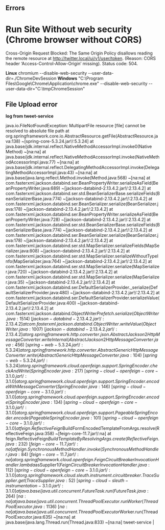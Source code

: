 ## Errors 

# Run Site Without web security (Chrome browser without CORS)
Cross-Origin Request Blocked: The Same Origin Policy disallows reading the remote resource at http://twitter.local/ui/v1/user/token. (Reason: CORS header ‘Access-Control-Allow-Origin’ missing). Status code: 504.

**Linux**
chromium --disable-web-security --user-data-dir=./ChromeDevSession
**Windows**
"C:\Program Files\Google\Chrome\Application\chrome.exe" --disable-web-security --user-data-dir="C:\tmpChromeSession"




## File Upload error 
**log from tweet-service**

java.io.FileNotFoundException: MultipartFile resource [file] cannot be resolved to absolute file path
      at org.springframework.core.io.AbstractResource.getFile(AbstractResource.java:138) ~[spring-core-5.3.24.jar!/:5.3.24]
      at java.base/jdk.internal.reflect.NativeMethodAccessorImpl.invoke0(Native Method) ~[na:na]
      at java.base/jdk.internal.reflect.NativeMethodAccessorImpl.invoke(NativeMethodAccessorImpl.java:77) ~[na:na]
      at java.base/jdk.internal.reflect.DelegatingMethodAccessorImpl.invoke(DelegatingMethodAccessorImpl.java:43) ~[na:na]
      at java.base/java.lang.reflect.Method.invoke(Method.java:568) ~[na:na]
      at com.fasterxml.jackson.databind.ser.BeanPropertyWriter.serializeAsField(BeanPropertyWriter.java:689) ~[jackson-databind-2.13.4.2.jar!/:2.13.4.2]
      at com.fasterxml.jackson.databind.ser.std.BeanSerializerBase.serializeFields(BeanSerializerBase.java:774) ~[jackson-databind-2.13.4.2.jar!/:2.13.4.2]
      at com.fasterxml.jackson.databind.ser.BeanSerializer.serialize(BeanSerializer.java:178) ~[jackson-databind-2.13.4.2.jar!/:2.13.4.2]
      at com.fasterxml.jackson.databind.ser.BeanPropertyWriter.serializeAsField(BeanPropertyWriter.java:728) ~[jackson-databind-2.13.4.2.jar!/:2.13.4.2]
      at com.fasterxml.jackson.databind.ser.std.BeanSerializerBase.serializeFields(BeanSerializerBase.java:774) ~[jackson-databind-2.13.4.2.jar!/:2.13.4.2]
      at com.fasterxml.jackson.databind.ser.BeanSerializer.serialize(BeanSerializer.java:178) ~[jackson-databind-2.13.4.2.jar!/:2.13.4.2]
      at com.fasterxml.jackson.databind.ser.std.MapSerializer.serializeFields(MapSerializer.java:808) ~[jackson-databind-2.13.4.2.jar!/:2.13.4.2]
      at com.fasterxml.jackson.databind.ser.std.MapSerializer.serializeWithoutTypeInfo(MapSerializer.java:764) ~[jackson-databind-2.13.4.2.jar!/:2.13.4.2]
      at com.fasterxml.jackson.databind.ser.std.MapSerializer.serialize(MapSerializer.java:720) ~[jackson-databind-2.13.4.2.jar!/:2.13.4.2]
      at com.fasterxml.jackson.databind.ser.std.MapSerializer.serialize(MapSerializer.java:35) ~[jackson-databind-2.13.4.2.jar!/:2.13.4.2]
      at com.fasterxml.jackson.databind.ser.DefaultSerializerProvider._serialize(DefaultSerializerProvider.java:480) ~[jackson-databind-2.13.4.2.jar!/:2.13.4.2]
      at com.fasterxml.jackson.databind.ser.DefaultSerializerProvider.serializeValue(DefaultSerializerProvider.java:400) ~[jackson-databind-2.13.4.2.jar!/:2.13.4.2]
      at com.fasterxml.jackson.databind.ObjectWriter$Prefetch.serialize(ObjectWriter.java:1514) ~[jackson-databind-2.13.4.2.jar!/:2.13.4.2]
      at com.fasterxml.jackson.databind.ObjectWriter.writeValue(ObjectWriter.java:1007) ~[jackson-databind-2.13.4.2.jar!/:2.13.4.2]
      at org.springframework.http.converter.json.AbstractJackson2HttpMessageConverter.writeInternal(AbstractJackson2HttpMessageConverter.java:456) ~[spring-web-5.3.24.jar!/:5.3.24]
      at org.springframework.http.converter.AbstractGenericHttpMessageConverter.write(AbstractGenericHttpMessageConverter.java:104) ~[spring-web-5.3.24.jar!/:5.3.24]
      at org.springframework.cloud.openfeign.support.SpringEncoder.checkAndWrite(SpringEncoder.java:217) ~[spring-cloud-openfeign-core-3.1.0.jar!/:3.1.0]
      at org.springframework.cloud.openfeign.support.SpringEncoder.encodeWithMessageConverter(SpringEncoder.java:146) ~[spring-cloud-openfeign-core-3.1.0.jar!/:3.1.0]
      at org.springframework.cloud.openfeign.support.SpringEncoder.encode(SpringEncoder.java:134) ~[spring-cloud-openfeign-core-3.1.0.jar!/:3.1.0]
      at org.springframework.cloud.openfeign.support.PageableSpringEncoder.encode(PageableSpringEncoder.java:101) ~[spring-cloud-openfeign-core-3.1.0.jar!/:3.1.0]
      at feign.ReflectiveFeign$BuildFormEncodedTemplateFromArgs.resolve(ReflectiveFeign.java:358) ~[feign-core-11.7.jar!/:na]
      at feign.ReflectiveFeign$BuildTemplateByResolvingArgs.create(ReflectiveFeign.java:232) ~[feign-core-11.7.jar!/:na]
      at feign.SynchronousMethodHandler.invoke(SynchronousMethodHandler.java:84) ~[feign-core-11.7.jar!/:na]
      at org.springframework.cloud.openfeign.FeignCircuitBreakerInvocationHandler.lambda$asSupplier$1(FeignCircuitBreakerInvocationHandler.java:112) ~[spring-cloud-openfeign-core-3.1.0.jar!/:3.1.0]
      at org.springframework.cloud.sleuth.instrument.circuitbreaker.TraceSupplier.get(TraceSupplier.java:52) ~[spring-cloud-sleuth-instrumentation-3.1.0.jar!/:3.1.0]
      at java.base/java.util.concurrent.FutureTask.run(FutureTask.java:264) ~[na:na]
      at java.base/java.util.concurrent.ThreadPoolExecutor.runWorker(ThreadPoolExecutor.java:1136) ~[na:na]
      at java.base/java.util.concurrent.ThreadPoolExecutor$Worker.run(ThreadPoolExecutor.java:635) ~[na:na]
      at java.base/java.lang.Thread.run(Thread.java:833) ~[na:na]
tweet-service  | 

                
